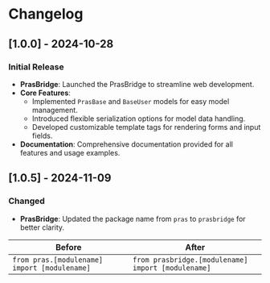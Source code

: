 # Changelog

## [1.0.0] - 2024-10-28

### Initial Release

- **PrasBridge**: Launched the PrasBridge to streamline web development.
- **Core Features**:
  - Implemented `PrasBase` and `BaseUser` models for easy model management.
  - Introduced flexible serialization options for model data handling.
  - Developed customizable template tags for rendering forms and input fields.
- **Documentation**: Comprehensive documentation provided for all features and usage examples.

## [1.0.5] - 2024-11-09

### Changed

- **PrasBridge**: Updated the package name from `pras` to `prasbridge` for better clarity.

| **Before**                                   | **After**                                          |
| -------------------------------------------- | -------------------------------------------------- |
| `from pras.[modulename] import [modulename]` | `from prasbridge.[modulename] import [modulename]` |
